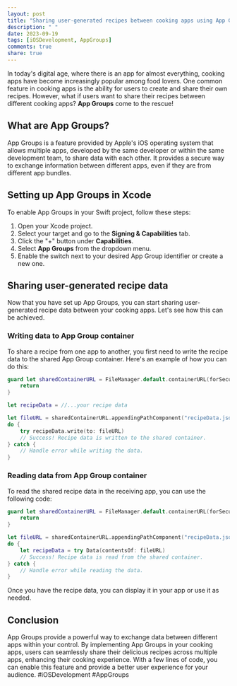 ```yaml
---
layout: post
title: "Sharing user-generated recipes between cooking apps using App Groups in Swift"
description: " "
date: 2023-09-19
tags: [iOSDevelopment, AppGroups]
comments: true
share: true
---
```


In today's digital age, where there is an app for almost everything, cooking apps have become increasingly popular among food lovers. One common feature in cooking apps is the ability for users to create and share their own recipes. However, what if users want to share their recipes between different cooking apps? **App Groups** come to the rescue!

## What are App Groups?

App Groups is a feature provided by Apple's iOS operating system that allows multiple apps, developed by the same developer or within the same development team, to share data with each other. It provides a secure way to exchange information between different apps, even if they are from different app bundles.

## Setting up App Groups in Xcode

To enable App Groups in your Swift project, follow these steps:

1. Open your Xcode project.
2. Select your target and go to the **Signing & Capabilities** tab.
3. Click the "+" button under **Capabilities**.
4. Select **App Groups** from the dropdown menu.
5. Enable the switch next to your desired App Group identifier or create a new one.

## Sharing user-generated recipe data

Now that you have set up App Groups, you can start sharing user-generated recipe data between your cooking apps. Let's see how this can be achieved.

### Writing data to App Group container

To share a recipe from one app to another, you first need to write the recipe data to the shared App Group container. Here's an example of how you can do this:

```swift
guard let sharedContainerURL = FileManager.default.containerURL(forSecurityApplicationGroupIdentifier: "group.com.yourcompany.appgroup") else {
    return
}

let recipeData = //...your recipe data

let fileURL = sharedContainerURL.appendingPathComponent("recipeData.json")
do {
    try recipeData.write(to: fileURL)
    // Success! Recipe data is written to the shared container.
} catch {
    // Handle error while writing the data.
}
```

### Reading data from App Group container

To read the shared recipe data in the receiving app, you can use the following code:

```swift
guard let sharedContainerURL = FileManager.default.containerURL(forSecurityApplicationGroupIdentifier: "group.com.yourcompany.appgroup") else {
    return
}

let fileURL = sharedContainerURL.appendingPathComponent("recipeData.json")
do {
    let recipeData = try Data(contentsOf: fileURL)
    // Success! Recipe data is read from the shared container.
} catch {
    // Handle error while reading the data.
}
```

Once you have the recipe data, you can display it in your app or use it as needed.

## Conclusion

App Groups provide a powerful way to exchange data between different apps within your control. By implementing App Groups in your cooking apps, users can seamlessly share their delicious recipes across multiple apps, enhancing their cooking experience. With a few lines of code, you can enable this feature and provide a better user experience for your audience. #iOSDevelopment #AppGroups